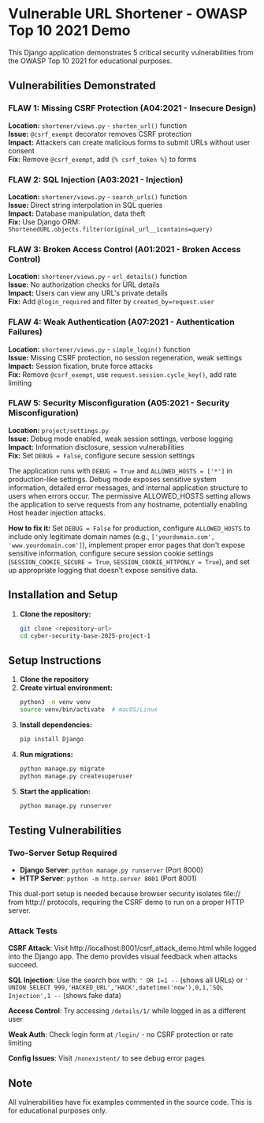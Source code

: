# Vulnerable URL Shortener - OWASP Top 10 2021 Demo

This Django application demonstrates 5 critical security vulnerabilities from the OWASP Top 10 2021 for educational purposes.

## Vulnerabilities Demonstrated

### FLAW 1: Missing CSRF Protection (A04:2021 - Insecure Design)
**Location:** `shortener/views.py` - `shorten_url()` function  
**Issue:** `@csrf_exempt` decorator removes CSRF protection  
**Impact:** Attackers can create malicious forms to submit URLs without user consent  
**Fix:** Remove `@csrf_exempt`, add `{% csrf_token %}` to forms

### FLAW 2: SQL Injection (A03:2021 - Injection)
**Location:** `shortener/views.py` - `search_urls()` function  
**Issue:** Direct string interpolation in SQL queries  
**Impact:** Database manipulation, data theft  
**Fix:** Use Django ORM: `ShortenedURL.objects.filter(original_url__icontains=query)`

### FLAW 3: Broken Access Control (A01:2021 - Broken Access Control)
**Location:** `shortener/views.py` - `url_details()` function  
**Issue:** No authorization checks for URL details  
**Impact:** Users can view any URL's private details  
**Fix:** Add `@login_required` and filter by `created_by=request.user`

### FLAW 4: Weak Authentication (A07:2021 - Authentication Failures)
**Location:** `shortener/views.py` - `simple_login()` function  
**Issue:** Missing CSRF protection, no session regeneration, weak settings  
**Impact:** Session fixation, brute force attacks  
**Fix:** Remove `@csrf_exempt`, use `request.session.cycle_key()`, add rate limiting

### FLAW 5: Security Misconfiguration (A05:2021 - Security Misconfiguration)
**Location:** `project/settings.py`  
**Issue:** Debug mode enabled, weak session settings, verbose logging  
**Impact:** Information disclosure, session vulnerabilities  
**Fix:** Set `DEBUG = False`, configure secure session settings

The application runs with `DEBUG = True` and `ALLOWED_HOSTS = ['*']` in production-like settings. Debug mode exposes sensitive system information, detailed error messages, and internal application structure to users when errors occur. The permissive ALLOWED_HOSTS setting allows the application to serve requests from any hostname, potentially enabling Host header injection attacks.

**How to fix it:**
Set `DEBUG = False` for production, configure `ALLOWED_HOSTS` to include only legitimate domain names (e.g., `['yourdomain.com', 'www.yourdomain.com']`), implement proper error pages that don't expose sensitive information, configure secure session cookie settings (`SESSION_COOKIE_SECURE = True`, `SESSION_COOKIE_HTTPONLY = True`), and set up appropriate logging that doesn't expose sensitive data.

## Installation and Setup

1. **Clone the repository:**
   ```bash
   git clone <repository-url>
   cd cyber-security-base-2025-project-1
   ```

## Setup Instructions

1. **Clone the repository**
2. **Create virtual environment:**
   ```bash
   python3 -m venv venv
   source venv/bin/activate  # macOS/Linux
   ```
3. **Install dependencies:**
   ```bash
   pip install Django
   ```
4. **Run migrations:**
   ```bash
   python manage.py migrate
   python manage.py createsuperuser
   ```
5. **Start the application:**
   ```bash
   python manage.py runserver
   ```

## Testing Vulnerabilities

### Two-Server Setup Required
- **Django Server**: `python manage.py runserver` (Port 8000)  
- **HTTP Server**: `python -m http.server 8001` (Port 8001)  

This dual-port setup is needed because browser security isolates file:// from http:// protocols, requiring the CSRF demo to run on a proper HTTP server.

### Attack Tests

**CSRF Attack**: Visit http://localhost:8001/csrf_attack_demo.html while logged into the Django app. The demo provides visual feedback when attacks succeed.

**SQL Injection**: Use the search box with: `' OR 1=1 --` (shows all URLs) or `' UNION SELECT 999,'HACKED_URL','HACK',datetime('now'),0,1,'SQL Injection',1 --` (shows fake data)

**Access Control**: Try accessing `/details/1/` while logged in as a different user

**Weak Auth**: Check login form at `/login/` - no CSRF protection or rate limiting

**Config Issues**: Visit `/nonexistent/` to see debug error pages

## Note

All vulnerabilities have fix examples commented in the source code. This is for educational purposes only.